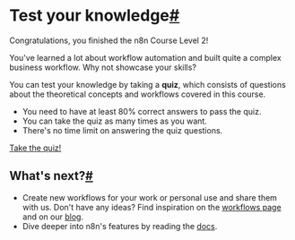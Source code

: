 [](https://github.com/n8n-io/n8n-docs/edit/main/docs/courses/level-two/chapter-6.md "Edit this page")

# Test your knowledge[#](#test-your-knowledge "Permanent link")

Congratulations, you finished the n8n Course Level 2!

You've learned a lot about workflow automation and built quite a complex business workflow. Why not showcase your skills?

You can test your knowledge by taking a **quiz**, which consists of questions about the theoretical concepts and workflows covered in this course.

*   You need to have at least 80% correct answers to pass the quiz.
*   You can take the quiz as many times as you want.
*   There's no time limit on answering the quiz questions.

  
[Take the quiz!](https://n8n-community.typeform.com/to/r9hDbytg)

## What's next?[#](#whats-next "Permanent link")

*   Create new workflows for your work or personal use and share them with us. Don't have any ideas? Find inspiration on the [workflows page](https://n8n.io/workflows) and on our [blog](https://n8n.io/blog/).
*   Dive deeper into n8n's features by reading the [docs](../../../).